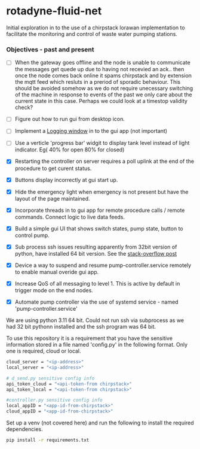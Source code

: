 # rotadyne-fluid-net
Initial exploration in to the use of a chirpstack lorawan implementation to facilitate the monitoring and control of waste water pumping stations.

### Objectives - past and present

- [ ] When the gateway goes offline and the node is unable to communicate the messages get quede up due to having not recevied an ack.. then once the node comes back online it spams chirpstack and by extension the mqtt feed which resluts in a preriod of sporadic behaviour. This should be avoided somehow as we do not require unecessary switching of the machine in response to events of the past we only care about the current state in this case. Perhaps we could look at a timestop validity check?
- [ ] Figure out how to run gui from desktop icon.
- [ ] Implement a [Logging window](https://tkdocs.com/tutorial/text.html#modifying) in to the gui app (not important)
- [ ] Use a  verticle 'progress bar' widgit to display tank level instead of light indicator. Eg( 40% for open 80% for closed)
- [x] Restarting the controller on server requires a poll uplink at the end of the procedure to get curent status.
- [x] Buttons display incorrectly at gui start up.
- [x] Hide the emergency light when emergency is not present but have the layout of the page maintained.
- [x] Incorporate threads in to gui app for remote procedure calls / remote commands. Connect logic to live data feeds.
- [x] Build a simple gui UI that shows switch states, pump state, button to control pump. 
- [x] Sub process ssh issues resulting apparently from 32bit version of python, have installed 64 bit version. See the [stack-overflow post](https://stackoverflow.com/questions/65928671/python-subprocess-cant-call-ssh)
- [x] Device a way to suspend and resume pump-controller.service remotely to enable manual overide gui app. 
- [x] Increase QoS of all messaging to level 1. This is active by default in trigger mode on the end nodes. 
- [x] Automate pump controller via the use of systemd service - named 'pump-controller.service'


We are using python 3.11 64 bit. Could not run ssh via subprocess as we had 32 bit pythonn installed and the ssh program was 64 bit.

To use this repository it is a requirement that you have the sensitive information stored in a file named 'config.py' in the following format.
Only one is required, cloud or local.
```sh
cloud_server = "<ip-address>"
local_server = "<ip-address>"

# d_send.py sensitive config info
api_token_cloud = "<api-token-from chirpstack>"
api_token_local = "<api-token-from chirpstack>"

#controller.py sensitive config info
local_appID = "<app-id-from-chirpstack>"
cloud_appID = "<app-id-from-chirpstack>"
```

Set up a venv (not covered here) and run the following to install the required dependencies.
```sh
pip install -r requirements.txt
```
